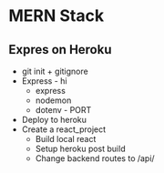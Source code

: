 # MERN Stack

## Expres on Heroku

* git init + gitignore
* Express - hi
    * express
    * nodemon
    * dotenv - PORT
* Deploy to heroku
* Create a react_project 
    * Build local react 
    * Setup heroku post build
    * Change backend routes to /api/